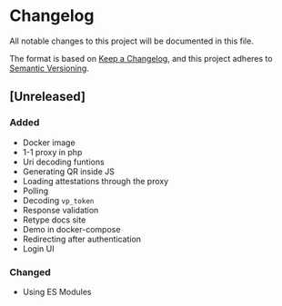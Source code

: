 # Changelog

All notable changes to this project will be documented in this file.

The format is based on [Keep a Changelog](https://keepachangelog.com/en/1.1.0/), and this project adheres to [Semantic Versioning](https://semver.org/spec/v2.0.0.html).


## [Unreleased]

### Added

- Docker image
- 1-1 proxy in php
- Uri decoding funtions
- Generating QR inside JS
- Loading attestations through the proxy
- Polling
- Decoding `vp_token`
- Response validation
- Retype docs site
- Demo in docker-compose
- Redirecting after authentication
- Login UI

### Changed

- Using ES Modules


